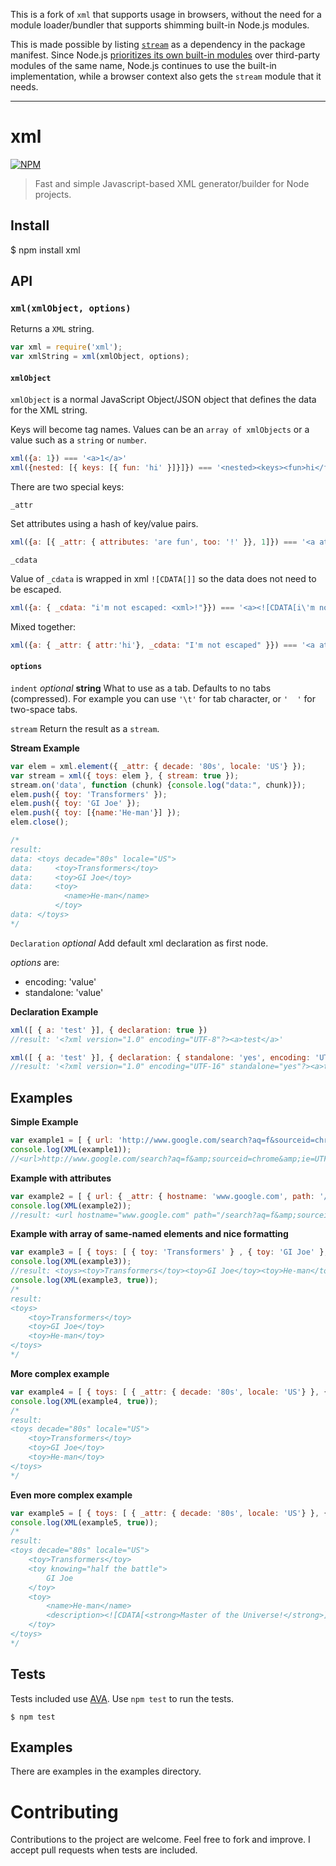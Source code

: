 This is a fork of `xml` that supports usage in browsers, without the need for a module loader/bundler that supports shimming built-in Node.js modules.

This is made possible by listing [`stream`](https://www.npmjs.com/package/stream) as a dependency in the package manifest. Since Node.js [prioritizes its own built-in modules](https://nodejs.org/api/modules.html#modules_core_modules) over third-party modules of the same name, Node.js continues to use the built-in implementation, while a browser context also gets the `stream` module that it needs.

---

# xml

[![NPM](https://nodei.co/npm/@kyleshockey/xml.png?downloads=true)](https://nodei.co/npm/xml/)

> Fast and simple Javascript-based XML generator/builder for Node projects.

## Install

   $ npm install xml

## API

### `xml(xmlObject, options)`

Returns a `XML` string.

```js
var xml = require('xml');
var xmlString = xml(xmlObject, options);
```

#### `xmlObject`

`xmlObject` is a normal JavaScript Object/JSON object that defines the data for the XML string.

Keys will become tag names.
Values can be an `array of xmlObjects` or a value such as a `string` or `number`.

```js
xml({a: 1}) === '<a>1</a>'
xml({nested: [{ keys: [{ fun: 'hi' }]}]}) === '<nested><keys><fun>hi</fun></keys></nested>'
```

There are two special keys:

`_attr`

Set attributes using a hash of key/value pairs.

```js
xml({a: [{ _attr: { attributes: 'are fun', too: '!' }}, 1]}) === '<a attributes="are fun" too="!">1</a>'
````
`_cdata`

Value of `_cdata` is wrapped in xml `![CDATA[]]` so the data does not need to be escaped.

```js
xml({a: { _cdata: "i'm not escaped: <xml>!"}}) === '<a><![CDATA[i\'m not escaped: <xml>!]]></a>'
```

Mixed together:
```js
xml({a: { _attr: { attr:'hi'}, _cdata: "I'm not escaped" }}) === '<a attr="hi"><![CDATA[I\'m not escaped]]></a>'
```

#### `options`

`indent` _optional_ **string** What to use as a tab. Defaults to no tabs (compressed).
 For example you can use `'\t'` for tab character, or `'  '` for two-space tabs.

`stream` Return the result as a `stream`.

**Stream Example**

```js
var elem = xml.element({ _attr: { decade: '80s', locale: 'US'} });
var stream = xml({ toys: elem }, { stream: true });
stream.on('data', function (chunk) {console.log("data:", chunk)});
elem.push({ toy: 'Transformers' });
elem.push({ toy: 'GI Joe' });
elem.push({ toy: [{name:'He-man'}] });
elem.close();

/*
result:
data: <toys decade="80s" locale="US">
data:     <toy>Transformers</toy>
data:     <toy>GI Joe</toy>
data:     <toy>
            <name>He-man</name>
          </toy>
data: </toys>
*/
```

`Declaration` _optional_ Add default xml declaration as first node.

_options_ are:
* encoding: 'value'
* standalone: 'value'
          
**Declaration Example**

```js
xml([ { a: 'test' }], { declaration: true })
//result: '<?xml version="1.0" encoding="UTF-8"?><a>test</a>'

xml([ { a: 'test' }], { declaration: { standalone: 'yes', encoding: 'UTF-16' }})
//result: '<?xml version="1.0" encoding="UTF-16" standalone="yes"?><a>test</a>'
```

## Examples

**Simple Example**

```js
var example1 = [ { url: 'http://www.google.com/search?aq=f&sourceid=chrome&ie=UTF-8&q=opower' } ];
console.log(XML(example1));
//<url>http://www.google.com/search?aq=f&amp;sourceid=chrome&amp;ie=UTF-8&amp;q=opower</url>
```

**Example with attributes**

```js
var example2 = [ { url: { _attr: { hostname: 'www.google.com', path: '/search?aq=f&sourceid=chrome&ie=UTF-8&q=opower' }  } } ];
console.log(XML(example2));
//result: <url hostname="www.google.com" path="/search?aq=f&amp;sourceid=chrome&amp;ie=UTF-8&amp;q=opower"/>
```

**Example with array of same-named elements and nice formatting**

```js
var example3 = [ { toys: [ { toy: 'Transformers' } , { toy: 'GI Joe' }, { toy: 'He-man' } ] } ];
console.log(XML(example3));
//result: <toys><toy>Transformers</toy><toy>GI Joe</toy><toy>He-man</toy></toys>
console.log(XML(example3, true));
/*
result:
<toys>
    <toy>Transformers</toy>
    <toy>GI Joe</toy>
    <toy>He-man</toy>
</toys>
*/
```

**More complex example**

```js
var example4 = [ { toys: [ { _attr: { decade: '80s', locale: 'US'} }, { toy: 'Transformers' } , { toy: 'GI Joe' }, { toy: 'He-man' } ] } ];
console.log(XML(example4, true));
/*
result:
<toys decade="80s" locale="US">
    <toy>Transformers</toy>
    <toy>GI Joe</toy>
    <toy>He-man</toy>
</toys>
*/
```

**Even more complex example**

```js
var example5 = [ { toys: [ { _attr: { decade: '80s', locale: 'US'} }, { toy: 'Transformers' } , { toy: [ { _attr: { knowing: 'half the battle' } }, 'GI Joe'] }, { toy: [ { name: 'He-man' }, { description: { _cdata: '<strong>Master of the Universe!</strong>'} } ] } ] } ];
console.log(XML(example5, true));
/*
result:
<toys decade="80s" locale="US">
    <toy>Transformers</toy>
    <toy knowing="half the battle">
        GI Joe
    </toy>
    <toy>
        <name>He-man</name>
        <description><![CDATA[<strong>Master of the Universe!</strong>]]></description>
    </toy>
</toys>
*/
```

## Tests

Tests included use [AVA](https://ava.li). Use `npm test` to run the tests.

    $ npm test

## Examples

There are examples in the examples directory.

# Contributing

Contributions to the project are welcome. Feel free to fork and improve. I accept pull requests when tests are included.
